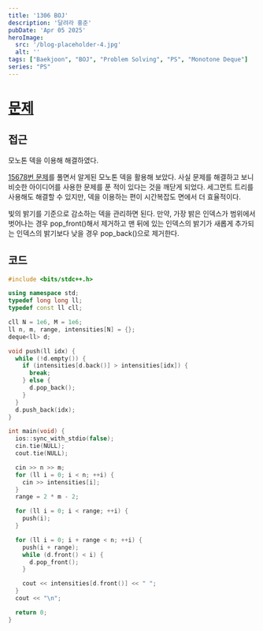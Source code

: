 ```yaml
---
title: '1306 BOJ'
description: '달려라 홍준'
pubDate: 'Apr 05 2025'
heroImage:
  src: '/blog-placeholder-4.jpg'
  alt: ''
tags: ["Baekjoon", "BOJ", "Problem Solving", "PS", "Monotone Deque"]
series: "PS"
---
```


# [문제](https://www.acmicpc.net/problem/1306)

## 접근

모노톤 덱을 이용해 해결하였다.

[15678번 문제](https://www.acmicpc.net/problem/15678)를 풀면서 알게된 모노톤 덱을 활용해 보았다.
사실 문제를 해결하고 보니 비슷한 아이디어를 사용한 문제를 푼 적이 있다는 것을 깨닫게 되었다.
세그먼트 트리를 사용해도 해결할 수 있지만, 덱을 이용하는 편이 시간복잡도 면에서 더 효율적이다.

빛의 밝기를 기준으로 감소하는 덱을 관리하면 된다.
만약, 가장 밝은 인덱스가 범위에서 벗어나는 경우 pop_front()해서 제거하고
맨 뒤에 있는 인덱스의 밝기가 새롭게 추가되는 인덱스의 밝기보다 낮을 경우 pop_back()으로 제거한다.

## 코드

```c++
#include <bits/stdc++.h>

using namespace std;
typedef long long ll;
typedef const ll cll;

cll N = 1e6, M = 1e6;
ll n, m, range, intensities[N] = {};
deque<ll> d;

void push(ll idx) {
  while (!d.empty()) {
    if (intensities[d.back()] > intensities[idx]) {
      break;
    } else {
      d.pop_back();
    }
  }
  d.push_back(idx);
}

int main(void) {
  ios::sync_with_stdio(false);
  cin.tie(NULL);
  cout.tie(NULL);

  cin >> n >> m;
  for (ll i = 0; i < n; ++i) {
    cin >> intensities[i];
  }
  range = 2 * m - 2;

  for (ll i = 0; i < range; ++i) {
    push(i);
  }

  for (ll i = 0; i + range < n; ++i) {
    push(i + range);
    while (d.front() < i) {
      d.pop_front();
    }

    cout << intensities[d.front()] << " ";
  }
  cout << "\n";

  return 0;
}
```